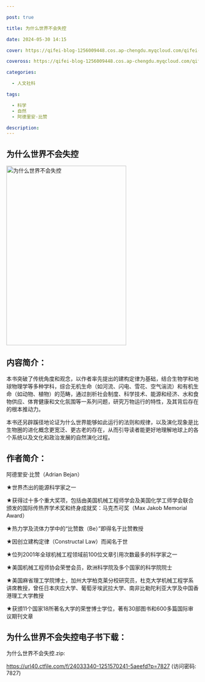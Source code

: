 ```yaml
---

post: true

title: 为什么世界不会失控

date: 2024-05-30 14:15

cover: https://qifei-blog-1256009448.cos.ap-chengdu.myqcloud.com/qifei-blog/s33655948.jpg

coveross: https://qifei-blog-1256009448.cos.ap-chengdu.myqcloud.com/qifei-blog/s33655948.jpg

categories:

  - 人文社科

tags:

  - 科学
  - 自然
  - 阿德里安·比赞

description:
---
```


## 为什么世界不会失控

<img alt="为什么世界不会失控" class="aligncenter loading" data-was-processed="true" decoding="async" fetchpriority="high" height="471" src="https://qifei-blog-1256009448.cos.ap-chengdu.myqcloud.com/qifei-blog/s33655948.jpg" style="cursor: zoom-in;" width="314"/>

## 内容简介：

本书突破了传统角度和观念，以作者率先提出的建构定律为基础，结合生物学和地球物理学等多种学科，综合无机生命（如河流、闪电、雪花、空气湍流）和有机生命（如动物、植物）的范畴，通过剖析社会制度、科学技术、能源和经济、水和食物供应、体育健康和文化氛围等一系列问题，研究万物运行的特性，及其背后存在的根本推动力。

本书还另辟蹊径地论证为什么世界能够如此运行的法则和规律，以及演化现象是比生物圈的进化概念更宽泛、更古老的存在，从而引导读者能更好地理解地球上的各个系统以及文化和政治发展的自然演化过程。

## 作者简介：

阿德里安·比赞（Adrian Bejan）

★世界杰出的能源科学家之一

★获得过十多个重大奖项，包括由美国机械工程师学会及美国化学工师学会联合颁发的国际传热界学术奖和终身成就奖：马克杰可奖（Max Jakob Memorial Award）

★热力学及流体力学中的“比赞数（Be）”即得名于比赞教授

★因创立建构定律（Constructal Law）而闻名于世

★位列2001年全球机械工程领域前100位文章引用次数最多的科学家之一

★美国机械工程师协会荣誉会员，欧洲科学院及多个国家的科学院院士

★美国麻省理工学院博士，加州大学柏克莱分校研究员，杜克大学机械工程学系讲席教授，曾任日本庆应大学、葡萄牙埃武拉大学、南非比勒陀利亚大学及中国香港理工大学教授

★获颁11个国家18所著名大学的荣誉博士学位，著有30部图书和600多篇国际审议期刊文章

## 为什么世界不会失控电子书下载：

为什么世界不会失控.zip: 

https://url40.ctfile.com/f/24033340-1251570241-5aeefd?p=7827 (访问密码: 7827)
